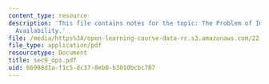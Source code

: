 ```yaml
---
content_type: resource
description: 'This file contains notes for the topic: The Problem of Improving Operational
  Availability.'
file: /media/https%3A/open-learning-course-data-rc.s3.amazonaws.com/22-38-probability-and-its-applications-to-reliability-quality-control-and-risk-assessment-fall-2005/66908d1af1c5dc378eb0b3010bcbc787_sec9_ops.pdf
file_type: application/pdf
resourcetype: Document
title: sec9_ops.pdf
uid: 66908d1a-f1c5-dc37-8eb0-b3010bcbc787
---
```

